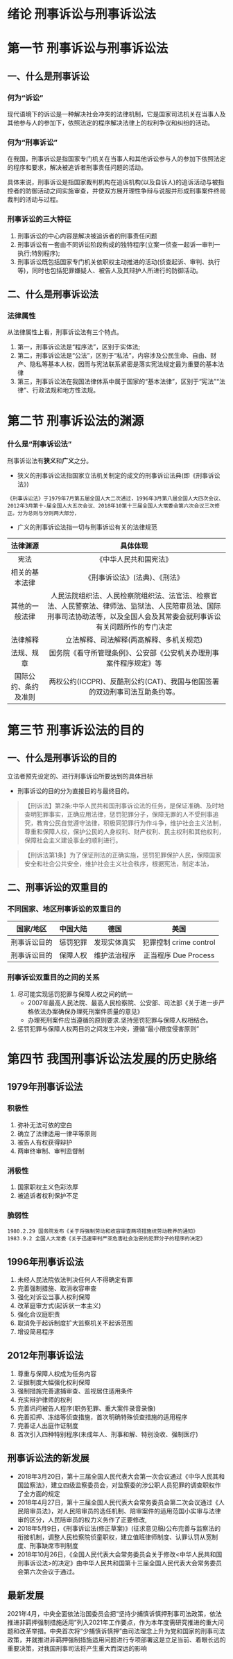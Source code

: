 # 绪论 刑事诉讼与刑事诉讼法
# 第一节 刑事诉讼与刑事诉讼法
## 一、什么是刑事诉讼
### 何为“诉讼”
现代语境下的诉讼是一种解决社会冲突的法律机制，它是国家司法机关在当事人及其他参与人的参加下，依照法定的程序解决法律上的权利争议和纠纷的活动。
### 何为“刑事诉讼”
在我国，刑事诉讼是指国家专门机关在当事人和其他诉讼参与人的参加下依照法定的程序和要求，解决被追诉者刑事责任问题的活动。

具体来说，刑事诉讼是指国家裁判机构在追诉机构(以及自诉人)的追诉活动与被指控者的防御活动之间实施审查，并使双方展开理性争辩与说服并形成刑事案件终局裁判的活动与过程。
### 刑事诉讼的三大特征
1. 刑事诉讼的中心内容是解决被追诉者的刑事责任问题
2. 刑事诉讼有一套由不同诉讼阶段构成的独特程序(立案一侦查一起诉一审判一执行;特别程序);
3. 刑事诉讼既包括国家专门机关依职权主动推进的活动(侦查起诉、审判、执行等)，同时也包括犯罪嫌疑人、被告人及其辩护人所进行的防御活动。
## 二、什么是刑事诉讼法
### 法律属性
从法律属性上看，刑事诉讼法有三个特点。
1. 第一，刑事诉讼法是“程序法”，区别于实体法;
2. 第二，刑事诉讼法是“公法”，区别于“私法”，内容涉及公民生命、自由、财产、隐私等基本人权，因而与宪法联系紧密是落实宪法规定最为重要的基本法律
3. 第三，刑事诉讼法在我国法律体系中属于国家的“基本法律”，区别于“宪法”“法律”、行政法规和地方性法规。
# 第二节 刑事诉讼法的渊源
### 什么是“刑事诉讼法”
刑事诉讼法有**狭义**和**广义**之分。
- 狭义的刑事诉讼法指国家立法机关制定的成文的刑事诉讼法典(即《刑事诉讼法》)
~~~
《刑事诉讼法》于1979年7月第五届全国人大二次通过，1996年3月第八届全国人大四次会议、2012年3月第十-届全国人大五次会议、2018年10第十三届全国人大常委会第六次会议三次修正。分为总则与分则两大部分，
~~~
- 广义的刑事诉讼法指一切与刑事诉讼有关的法律规范

|法律渊源|具体体现|
|:---:|:---:|
|宪法|《中华人民共和国宪法》|
|相关的基本法律|《刑事诉讼法》(法典)、《刑法》|
|其他的一般法律|人民法院组织法、人民检察院组织法、法官法、检察官法、人民警察法、律师法、监狱法、人民陪审员法、国际刑事司法协助法等，以及全国人会及其常委会就刑事诉讼有关问题所作的专门决定|
|法律解释|立法解释、司法解释(两高解释、多机关规范)|
|法规、规章|国务院《看守所管理条例》、公安部《公安机关办理刑事案件程序规定》等|
|国际公约、条约及准则|两权公约(ICCPR)、反酷刑公约(CAT)、我国与他国签署的双边刑事司法互助条约等。|
# 第三节 刑事诉讼法的目的
## 一、什么是刑事诉讼的目的
立法者预先设定的、进行刑事诉讼所要达到的具体目标
- 刑事诉讼的目的分为直接目的与最终目的。
>【刑诉法】第2条:中华人民共和国刑事诉讼法的任务，是保证准确、及时地查明犯罪事实，正确应用法律，惩罚犯罪分子，保障无罪的人不受刑事追究，教育公民自觉遵守法律，积极同犯罪行为作斗争，维护社会主义法制，尊重和保障人权，保护公民的人身权利、财产权利、民主权利和其他权利，保障社会主义建设事业的顺利进行。

>【刑诉法第1条】为了保证刑法的正确实施，惩罚犯罪保护人民，保障国家安全和社会公共安全，维护社会主义社会秩序，根据宪法，制定本法，
## 二、刑事诉讼的双重目的
### 不同国家、地区刑事诉讼的双重目的
|国家/地区|中国大陆|德国|美国|
|:---:|:---:|:---:|:---:|
|刑事诉讼目的|惩罚犯罪|发现实体真实|犯罪控制 crime control|
|刑事诉讼目的|保障人权|维护法治程序|正当程序 Due Process|
### 刑事诉讼双重目的之间的关系
1. 尽可能实现惩罚犯罪与保障人权之间的统一
   - 2007年最高人民法院、最高人民检察院、公安部、司法部《关于进一步严格依法办案确保办理死刑案件质量的意见》
   - 办理死刑案件应当遵循的原则要求.坚持惩罚犯罪与保障人权相结合。
2. 惩罚犯罪与保障人权两目的之间发生冲突，遵循“最小限度侵害原则”
# 第四节 我国刑事诉讼法发展的历史脉络
## 1979年刑事诉讼法
### 积极性
1. 弥补无法可依的空白
2. 确立了法律适用一律平等原则
3. 被告人有权获得辩护
4. 两审终审制、审判监督制
### 消极性
1. 国家职权主义色彩浓厚
2. 被追诉者权利保护不足
### 脆弱性
~~~
1980.2.29 国务院发布《关于将强制劳动和收容审查两项措施统劳动教养的通知》
1983.9.2 全国人大常委《关于迅速审判严亚危害社会治安的犯罪分子的程序的决定》
~~~
## 1996年刑事诉讼法
1. 未经人民法院依法判决任何人不得确定有罪
2. 完善强制措施、取消收容审查
3. 强化对诉讼当事人权利保障
4. 改革庭审方式(起诉状一本主义)
5. 强化合议庭职责
6. 取消免于起诉制度扩大监察机关不起诉范围
7. 增设简易程序
## 2012年刑事诉讼法
1. 尊重与保障人权成为任务内容
2. 证据制度大幅强化权利保障
3. 强制措施完善逮捕审查、监视居住适用条件
4. 充实辩护律师的权利
5. 完善讯问被告人程序(职务犯罪、重大案件录音录像)
6. 完善扣押、冻结等侦查措施，首次明确特殊侦查措施的适用程序
7. 完善证人出庭作证制度
8. 首次引入四种特别程序(未成年人、刑事和解、特别没收、强制医疗)
## 刑事诉讼法的新发展
- 2018年3月20日，第十三届全国人民代表大会第一次会议通过《中华人民其和国监察法》，建立四级监察委员会，对监察委的涉公职人员犯罪的调查职权作了全方面的规定
- 2018年4月27日，第十三届全国人民代表大会常务委员会第二次会议通过《人民陪审员法》，对人民陪审员的选任机制、陪审案件的适用范国小实审与法律审的区分，人民陪审员的权力义务作了正要修改,
- 2018年5月9日，《刑事诉讼法(修正草案)》(征求意见稿)公布完善与监察法的衔接机制，调整人民检察院侦童职权，建立值班律师制度、认罪认罚从宽制度、刑事缺席市判制度
- 2018年10月26日，《全国人民代表大会常务委员会关于修改<中华人民共和国刑事诉讼法>的决定》由中华人民共和国第十三届全国人民代表大会常务委员会第六次会议于通过。
## 最新发展
2021年4月，中央全面依法治国委员会把“坚持少捕慎诉慎押刑事司法政策，依法推进非羁押强制措施适用”列入2021年工作要点，作为本年度需研究推进的重大问题和改革举措。中央首次将“少捕慎诉慎押”由司法理念上升为党和国家的刑事司法政策，并就推进非羁押强制措施适用问题进行专项部署这是立足当前、着眼长远的重要决策，对我国刑事司法将产生重大而深远的影响